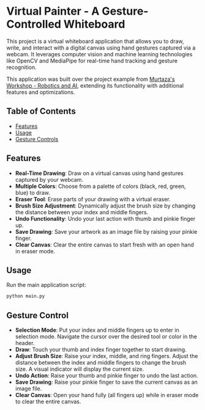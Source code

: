 # Virtual Painter - A Gesture-Controlled Whiteboard

This project is a virtual whiteboard application that allows you to draw, write, and interact with a digital canvas using hand gestures captured via a webcam. It leverages computer vision and machine learning technologies like OpenCV and MediaPipe for real-time hand tracking and gesture recognition.

This application was built over the project example from [Murtaza's Workshop - Robotics and AI](https://www.youtube.com/watch?v=ZiwZaAVbXQo), extending its functionality with additional features and optimizations.

## Table of Contents

- [Features](#features)
- [Usage](#usage)
- [Gesture Controls](#gesture-controls)


## Features

- **Real-Time Drawing**: Draw on a virtual canvas using hand gestures captured by your webcam.
- **Multiple Colors**: Choose from a palette of colors (black, red, green, blue) to draw.
- **Eraser Tool**: Erase parts of your drawing with a virtual eraser.
- **Brush Size Adjustment**: Dynamically adjust the brush size by changing the distance between your index and middle fingers.
- **Undo Functionality**: Undo your last action with thumb and pinkie finger up.
- **Save Drawing**: Save your artwork as an image file by raising your pinkie finger.
- **Clear Canvas**: Clear the entire canvas to start fresh with an open hand in eraser mode.

## Usage 

Run the main application script:
```bash
python main.py
```

## Gesture Control

- **Selection Mode**: Put your index and middle fingers up to enter in selection mode. Navigate the cursor over the desired tool or color in the header.
- **Draw**: Touch your thumb and index finger together to start drawing.
- **Adjust Brush Size**: Raise your index, middle, and ring fingers. Adjust the distance between the index and middle fingers to change the brush size. A visual indicator will display the current size.
- **Undo Action**: Raise your thumb and pinkie finger to undo the last action.
- **Save Drawing**: Raise your pinkie finger to save the current canvas as an image file.
- **Clear Canvas**: Open your hand fully (all fingers up) while in eraser mode to clear the entire canvas.

